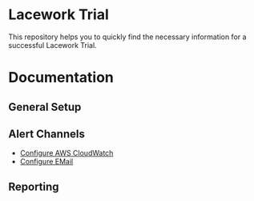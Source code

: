 # Lacework Trial

This repository helps you to quickly find the necessary information for a successful Lacework Trial.

# Documentation

## General Setup

## Alert Channels

* [Configure AWS CloudWatch](https://support.lacework.com/hc/en-us/articles/360005840174-AWS-CloudWatch)
* [Configure EMail](https://support.lacework.com/hc/en-us/articles/360023638654-Email)

## Reporting
